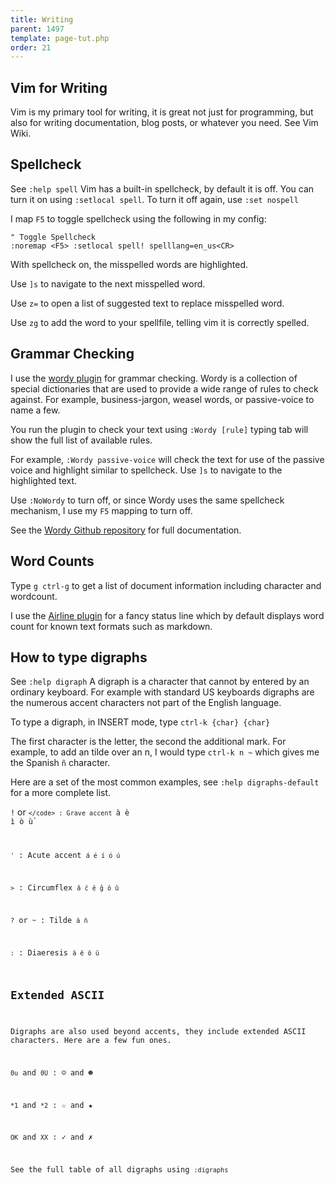 ```yaml
---
title: Writing
parent: 1497
template: page-tut.php
order: 21
---
```


## Vim for Writing

Vim is my primary tool for writing, it is great not just for programming, but also for writing documentation, blog posts, or whatever you need. See Vim Wiki.

## Spellcheck

<span class="sidenote">See `:help spell`</span> Vim has a built-in spellcheck, by default it is off. You can turn it on using `:setlocal spell`. To turn it off again, use `:set nospell`

I map `F5` to toggle spellcheck using the following in my config:

```vim
" Toggle Spellcheck
:noremap <F5> :setlocal spell! spelllang=en_us<CR>
```

With spellcheck on, the misspelled words are highlighted.

Use `]s` to navigate to the next misspelled word.

Use `z=` to open a list of suggested text to replace misspelled word.

Use `zg` to add the word to your spellfile, telling vim it is correctly spelled.


## Grammar Checking

I use the [wordy plugin](https://github.com/reedes/vim-wordy) for grammar checking. Wordy is a collection of special dictionaries that are used to provide a wide range of rules to check against. For example, business-jargon, weasel words, or passive-voice to name a few.

You run the plugin to check your text using `:Wordy [rule]` typing tab will show the full list of available rules.

For example, `:Wordy passive-voice` will check the text for use of the passive voice and highlight similar to spellcheck. Use `]s` to navigate to the highlighted text.

Use `:NoWordy` to turn off, or since Wordy uses the same spellcheck mechanism, I use my `F5` mapping to turn off.

See the [Wordy Github repository](https://github.com/reedes/vim-wordy) for full documentation.


## Word Counts

Type `g ctrl-g` to get a list of document information including character and wordcount.

I use the [Airline plugin](https://github.com/vim-airline/vim-airline) for a fancy status line which by default displays word count for known text formats such as markdown.


## How to type digraphs

<span class="sidenote">See `:help digraph`</span> A digraph is a character that cannot by entered by an ordinary keyboard. For example with standard US keyboards digraphs are the numerous accent characters not part of the English language.

To type a digraph, in INSERT mode, type `ctrl-k {char} {char}`

The first character is the letter, the second the additional mark. For example, to add an tilde over an n, I would type `ctrl-k n ~` which gives me the Spanish `ñ` character.

Here are a set of the most common examples, see `:help digraphs-default` for a more complete list.

`!` or <code>`</code>
: Grave accent `à è ì ò ù`

`'`
: Acute accent `á é í ó ú`

`>`
: Circumflex `â ĉ ê ĝ ô û`

`?` or `~`
: Tilde `ã ñ`

`:`
: Diaeresis `ä ë ö ü`

## Extended ASCII

Digraphs are also used beyond accents, they include extended ASCII characters. Here are a few fun ones.

`0u` and `0U`
: ☺ and ☻

`*1` and `*2`
: ☆ and ★

`OK` and `XX`
: ✓ and ✗

See the full table of all digraphs using `:digraphs`
